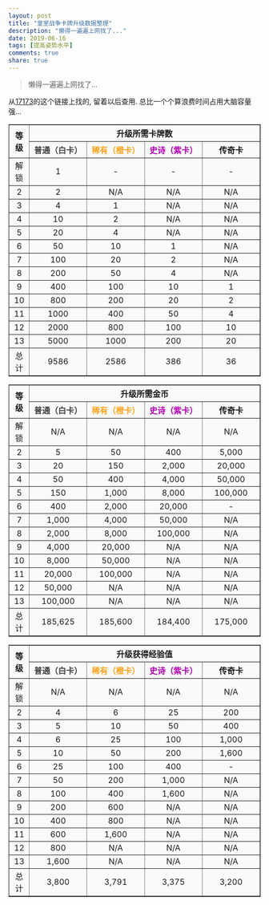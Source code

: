 ```yaml
---
layout: post
title: "皇室战争卡牌升级数据整理"
description: "懒得一遍遍上网找了..."
date: 2019-06-16
tags: [提高姿势水平]
comments: true
share: true
---
```


> 懒得一遍遍上网找了...

从[17173](http://cr.17173.com/content/02172016/114949264.shtml)的这个链接上找的, 留着以后查用. 总比一个个算浪费时间占用大脑容量强...

<table border="1" style="text-align: center; width: 100%; background-color: #fafafa;"> 
  <tbody> 
   <tr>
    <th scope="col" rowspan="2" style="text-align: center;">等级</th>
    <th scope="col" colspan="4" style="text-align: center;">升级所需卡牌数</th>
   </tr> 
   <tr>
    <th scope="col" style="width: 23%; text-align: center;"><span style="color: #404040; font-weight: bold;">普通（白卡）</span></th>
    <th scope="col" style="width: 23%; text-align: center;"><span style="color: #ffa31a; font-weight: bold;">稀有（橙卡）</span></th>
    <th scope="col" style="width: 23%; text-align: center;"><span style="color: #b300b3; font-weight: bold;">史诗（紫卡）</span></th>
    <th scope="col" style="width: 23%; text-align: center;"><span style="font-weight: bold;">传奇卡</span></th>
   </tr> 
   <tr> 
    <td style="text-align: center;">解锁</td> 
    <td style="text-align: center;">1</td> 
    <td style="text-align: center;">-</td> 
    <td style="text-align: center;">-</td> 
    <td style="text-align: center;">-</td> 
   </tr> 
   <tr> 
    <td style="text-align: center;">2</td> 
    <td style="text-align: center;">2</td> 
    <td style="text-align: center;">N/A</td> 
    <td style="text-align: center;">N/A</td> 
    <td style="text-align: center;">N/A</td> 
   </tr> 
   <tr> 
    <td style="text-align: center;">3</td> 
    <td style="text-align: center;">4</td> 
    <td style="text-align: center;">1</td> 
    <td style="text-align: center;">N/A</td> 
    <td style="text-align: center;">N/A</td> 
   </tr> 
   <tr> 
    <td style="text-align: center;">4</td> 
    <td style="text-align: center;">10</td> 
    <td style="text-align: center;">2</td> 
    <td style="text-align: center;">N/A</td> 
    <td style="text-align: center;">N/A</td> 
   </tr> 
   <tr> 
    <td style="text-align: center;">5</td> 
    <td style="text-align: center;">20</td> 
    <td style="text-align: center;">4</td> 
    <td style="text-align: center;">N/A</td> 
    <td style="text-align: center;">N/A</td> 
   </tr> 
   <tr> 
    <td style="text-align: center;">6</td> 
    <td style="text-align: center;">50</td> 
    <td style="text-align: center;">10</td> 
    <td style="text-align: center;">1</td> 
    <td style="text-align: center;">N/A</td> 
   </tr> 
   <tr> 
    <td style="text-align: center;">7</td> 
    <td style="text-align: center;">100</td> 
    <td style="text-align: center;">20</td> 
    <td style="text-align: center;">2</td> 
    <td style="text-align: center;">N/A</td> 
   </tr> 
   <tr> 
    <td style="text-align: center;">8</td> 
    <td style="text-align: center;">200</td> 
    <td style="text-align: center;">50</td> 
    <td style="text-align: center;">4</td> 
    <td style="text-align: center;">N/A</td> 
   </tr> 
   <tr> 
    <td style="text-align: center;">9</td> 
    <td style="text-align: center;">400</td> 
    <td style="text-align: center;">100</td> 
    <td style="text-align: center;">10</td> 
    <td style="text-align: center;">1</td> 
   </tr> 
   <tr> 
    <td style="text-align: center;">10</td> 
    <td style="text-align: center;">800</td> 
    <td style="text-align: center;">200</td> 
    <td style="text-align: center;">20</td> 
    <td style="text-align: center;">2</td> 
   </tr> 
   <tr> 
    <td style="text-align: center;">11</td> 
    <td style="text-align: center;">1000</td> 
    <td style="text-align: center;">400</td> 
    <td style="text-align: center;">50</td> 
    <td style="text-align: center;">4</td> 
   </tr> 
   <tr> 
    <td style="text-align: center;">12</td> 
    <td style="text-align: center;">2000</td> 
    <td style="text-align: center;">800</td> 
    <td style="text-align: center;">100</td> 
    <td style="text-align: center;">10</td> 
   </tr> 
   <tr> 
    <td style="text-align: center;">13</td> 
    <td style="text-align: center;">5000</td> 
    <td style="text-align: center;">1000</td> 
    <td style="text-align: center;">200</td> 
    <td style="text-align: center;">20</td> 
   </tr> 
   <tr> 
    <td style="text-align: center;">总计</td> 
    <td style="text-align: center;">9586</td> 
    <td style="text-align: center;">2586</td> 
    <td style="text-align: center;">386</td> 
    <td style="text-align: center;">36</td> 
   </tr> 
  </tbody> 
 </table> 
 
 <table border="1" style="text-align: center; width: 100%; background-color: #fafafa;"> 
  <tbody> 
   <tr>
    <th scope="col" rowspan="2" style="text-align: center;">等级</th>
    <th scope="col" colspan="4" style="text-align: center;">升级所需金币</th>
   </tr> 
   <tr>
    <th scope="col" style="width: 23%; text-align: center;"><span style="color: #404040; font-weight: bold;">普通（白卡）</span></th>
    <th scope="col" style="width: 23%; text-align: center;"><span style="color: #ffa31a; font-weight: bold;">稀有（橙卡）</span></th>
    <th scope="col" style="width: 23%; text-align: center;"><span style="color: #b300b3; font-weight: bold;">史诗（紫卡）</span></th>
    <th scope="col" style="width: 23%; text-align: center;"><span style="font-weight: bold;">传奇卡</span></th>
   </tr> 
   <tr> 
    <td style="text-align: center;">解锁</td> 
    <td style="text-align: center;">N/A</td> 
    <td style="text-align: center;">N/A</td> 
    <td style="text-align: center;">N/A</td> 
    <td style="text-align: center;">N/A</td> 
   </tr> 
   <tr> 
    <td style="text-align: center;">2</td> 
    <td style="text-align: center;">5</td> 
    <td style="text-align: center;">50</td> 
    <td style="text-align: center;">400</td> 
    <td style="text-align: center;">5,000</td> 
   </tr> 
   <tr> 
    <td style="text-align: center;">3</td> 
    <td style="text-align: center;">20</td> 
    <td style="text-align: center;">150</td> 
    <td style="text-align: center;">2,000</td> 
    <td style="text-align: center;">20,000</td> 
   </tr> 
   <tr> 
    <td style="text-align: center;">4</td> 
    <td style="text-align: center;">50</td> 
    <td style="text-align: center;">400</td> 
    <td style="text-align: center;">4,000</td> 
    <td style="text-align: center;">50,000</td> 
   </tr> 
   <tr> 
    <td style="text-align: center;">5</td> 
    <td style="text-align: center;">150</td> 
    <td style="text-align: center;">1,000</td> 
    <td style="text-align: center;">8,000</td> 
    <td style="text-align: center;">100,000</td> 
   </tr> 
   <tr> 
    <td style="text-align: center;">6</td> 
    <td style="text-align: center;">400</td> 
    <td style="text-align: center;">2,000</td> 
    <td style="text-align: center;">20,000</td> 
    <td style="text-align: center;">-</td> 
   </tr> 
   <tr> 
    <td style="text-align: center;">7</td> 
    <td style="text-align: center;">1,000</td> 
    <td style="text-align: center;">4,000</td> 
    <td style="text-align: center;">50,000</td> 
    <td style="text-align: center;">N/A</td> 
   </tr> 
   <tr> 
    <td style="text-align: center;">8</td> 
    <td style="text-align: center;">2,000</td> 
    <td style="text-align: center;">8,000</td> 
    <td style="text-align: center;">100,000</td> 
    <td style="text-align: center;">N/A</td> 
   </tr> 
   <tr> 
    <td style="text-align: center;">9</td> 
    <td style="text-align: center;">4,000</td> 
    <td style="text-align: center;">20,000</td> 
    <td style="text-align: center;">N/A</td> 
    <td style="text-align: center;">N/A</td> 
   </tr> 
   <tr> 
    <td style="text-align: center;">10</td> 
    <td style="text-align: center;">8,000</td> 
    <td style="text-align: center;">50,000</td> 
    <td style="text-align: center;">N/A</td> 
    <td style="text-align: center;">N/A</td> 
   </tr> 
   <tr> 
    <td style="text-align: center;">11</td> 
    <td style="text-align: center;">20,000</td> 
    <td style="text-align: center;">100,000</td> 
    <td style="text-align: center;">N/A</td> 
    <td style="text-align: center;">N/A</td> 
   </tr> 
   <tr> 
    <td style="text-align: center;">12</td> 
    <td style="text-align: center;">50,000</td> 
    <td style="text-align: center;">N/A</td> 
    <td style="text-align: center;">N/A</td> 
    <td style="text-align: center;">N/A</td> 
   </tr> 
   <tr> 
    <td style="text-align: center;">13</td> 
    <td style="text-align: center;">100,000</td> 
    <td style="text-align: center;">N/A</td> 
    <td style="text-align: center;">N/A</td> 
    <td style="text-align: center;">N/A</td> 
   </tr> 
   <tr> 
    <td style="text-align: center;">总计</td> 
    <td style="text-align: center;">185,625</td> 
    <td style="text-align: center;">185,600</td> 
    <td style="text-align: center;">184,400</td> 
    <td style="text-align: center;">175,000</td> 
   </tr> 
  </tbody> 
 </table> 

 <table border="1" style="text-align: center; width: 100%; margin-left: auto; margin-right: auto; background-color: #fafafa;"> 
  <tbody> 
   <tr>
    <th scope="col" rowspan="2" style="text-align: center;">等级</th>
    <th scope="col" colspan="4" style="text-align: center;">升级获得经验值</th>
   </tr> 
   <tr>
    <th scope="col" style="width: 23%; text-align: center;"><span style="color: #404040; font-weight: bold;">普通（白卡）</span></th>
    <th scope="col" style="width: 23%; text-align: center;"><span style="color: #ffa31a; font-weight: bold;">稀有（橙卡）</span></th>
    <th scope="col" style="width: 23%; text-align: center;"><span style="color: #b300b3; font-weight: bold;">史诗（紫卡）</span></th>
    <th scope="col" style="width: 23%; text-align: center;"><span style="font-weight: bold;">传奇卡</span></th>
   </tr> 
   <tr> 
    <td style="text-align: center;">解锁</td> 
    <td style="text-align: center;">N/A</td> 
    <td style="text-align: center;">N/A</td> 
    <td style="text-align: center;">N/A</td> 
    <td style="text-align: center;">N/A</td> 
   </tr> 
   <tr> 
    <td style="text-align: center;">2</td> 
    <td style="text-align: center;">4</td> 
    <td style="text-align: center;">6</td> 
    <td style="text-align: center;">25</td> 
    <td style="text-align: center;">200</td> 
   </tr> 
   <tr> 
    <td style="text-align: center;">3</td> 
    <td style="text-align: center;">5</td> 
    <td style="text-align: center;">10</td> 
    <td style="text-align: center;">50</td> 
    <td style="text-align: center;">400</td> 
   </tr> 
   <tr> 
    <td style="text-align: center;">4</td> 
    <td style="text-align: center;">6</td> 
    <td style="text-align: center;">25</td> 
    <td style="text-align: center;">100</td> 
    <td style="text-align: center;">1,000</td> 
   </tr> 
   <tr> 
    <td style="text-align: center;">5</td> 
    <td style="text-align: center;">10</td> 
    <td style="text-align: center;">50</td> 
    <td style="text-align: center;">200</td> 
    <td style="text-align: center;">1,600</td> 
   </tr> 
   <tr> 
    <td style="text-align: center;">6</td> 
    <td style="text-align: center;">25</td> 
    <td style="text-align: center;">100</td> 
    <td style="text-align: center;">400</td> 
    <td style="text-align: center;">-</td> 
   </tr> 
   <tr> 
    <td style="text-align: center;">7</td> 
    <td style="text-align: center;">50</td> 
    <td style="text-align: center;">200</td> 
    <td style="text-align: center;">1,000</td> 
    <td style="text-align: center;">N/A</td> 
   </tr> 
   <tr> 
    <td style="text-align: center;">8</td> 
    <td style="text-align: center;">100</td> 
    <td style="text-align: center;">400</td> 
    <td style="text-align: center;">1,600</td> 
    <td style="text-align: center;">N/A</td> 
   </tr> 
   <tr> 
    <td style="text-align: center;">9</td> 
    <td style="text-align: center;">200</td> 
    <td style="text-align: center;">600</td> 
    <td style="text-align: center;">N/A</td> 
    <td style="text-align: center;">N/A</td> 
   </tr> 
   <tr> 
    <td style="text-align: center;">10</td> 
    <td style="text-align: center;">400</td> 
    <td style="text-align: center;">800</td> 
    <td style="text-align: center;">N/A</td> 
    <td style="text-align: center;">N/A</td> 
   </tr> 
   <tr> 
    <td style="text-align: center;">11</td> 
    <td style="text-align: center;">600</td> 
    <td style="text-align: center;">1,600</td> 
    <td style="text-align: center;">N/A</td> 
    <td style="text-align: center;">N/A</td> 
   </tr> 
   <tr> 
    <td style="text-align: center;">12</td> 
    <td style="text-align: center;">800</td> 
    <td style="text-align: center;">N/A</td> 
    <td style="text-align: center;">N/A</td> 
    <td style="text-align: center;">N/A</td> 
   </tr> 
   <tr> 
    <td style="text-align: center;">13</td> 
    <td style="text-align: center;">1,600</td> 
    <td style="text-align: center;">N/A</td> 
    <td style="text-align: center;">N/A</td> 
    <td style="text-align: center;">N/A</td> 
   </tr> 
   <tr> 
    <td style="text-align: center;">总计</td> 
    <td style="text-align: center;">3,800</td> 
    <td style="text-align: center;">3,791</td> 
    <td style="text-align: center;">3,375</td> 
    <td style="text-align: center;">3,200</td> 
   </tr> 
  </tbody> 
 </table> 